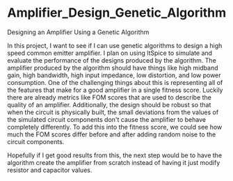 # Amplifier_Design_Genetic_Algorithm
Designing an Amplifier Using a Genetic Algorithm


In this project, I want to see if I can use genetic algorithms to design a high speed common emitter amplifier. I plan on using ltSpice to simulate and evaluate the performance of the designs produced by the algorithm. The amplifier produced by the algorithm should have things like high midband gain, high bandwidth, high input impedance, low distortion, and low power consumption. One of the challenging things about this is representing all of the features that make for a good amplifier in a single fitness score. Luckily there are already metrics like FOM scores that are used to describe the quality of an amplifier. Additionally, the design should be robust so that when the circuit is physically built, the small deviations from the values of the simulated circuit components don't cause the amplifier to behave completely differently. To add this into the fitness score, we could see how much the FOM scores differ before and after adding random noise to the circuit components. 


Hopefully if I get good results from this, the next step would be to have the algorithm create the amplifier from scratch instead of having it just modify resistor and capacitor values.
